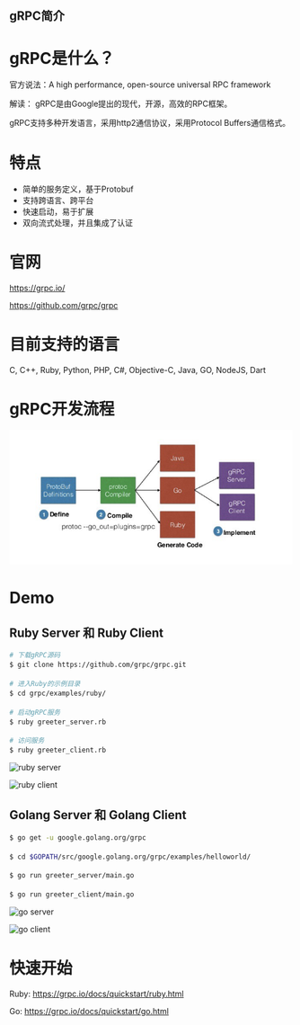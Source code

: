 gRPC简介
--------------------------------------------

# gRPC是什么？
官方说法：A high performance, open-source universal RPC framework

解读：
gRPC是由Google提出的现代，开源，高效的RPC框架。

gRPC支持多种开发语言，采用http2通信协议，采用Protocol Buffers通信格式。

# 特点
- 简单的服务定义，基于Protobuf
- 支持跨语言、跨平台
- 快速启动，易于扩展
- 双向流式处理，并且集成了认证

# 官网
https://grpc.io/

https://github.com/grpc/grpc

# 目前支持的语言
C, C++, Ruby, Python, PHP, C#, Objective-C, Java, GO, NodeJS, Dart

# gRPC开发流程
![gRPC workflow](./images/workflow.png)

# Demo
## Ruby Server 和 Ruby Client
```bash
# 下载gRPC源码
$ git clone https://github.com/grpc/grpc.git

# 进入Ruby的示例目录
$ cd grpc/examples/ruby/

# 启动gRPC服务
$ ruby greeter_server.rb

# 访问服务
$ ruby greeter_client.rb
```

![ruby server](./images/ruby_server)

![ruby client](./images/ruby_client)


## Golang Server 和 Golang Client
```bash
$ go get -u google.golang.org/grpc

$ cd $GOPATH/src/google.golang.org/grpc/examples/helloworld/

$ go run greeter_server/main.go

$ go run greeter_client/main.go
```

![go server](./images/go_server)

![go client](./images/go_client)



# 快速开始
Ruby: https://grpc.io/docs/quickstart/ruby.html

Go: https://grpc.io/docs/quickstart/go.html
